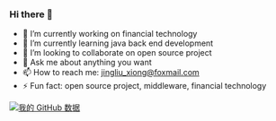 ### Hi there 👋

- 🔭 I’m currently working on financial technology
- 🌱 I’m currently learning java back end development
- 👯 I’m looking to collaborate on open source project
- 💬 Ask me about anything you want
- 📫 How to reach me: jingliu_xiong@foxmail.com
- ⚡ Fun fact: open source project, middleware, financial technology

[![我的 GitHub 数据](https://github-readme-stats.vercel.app/api?username=xjlgod)]()

